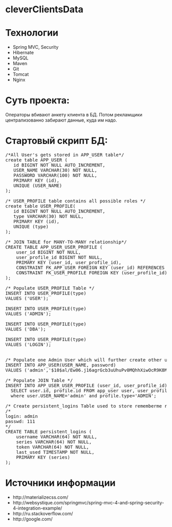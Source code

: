 # cleverClientsData

# Технологии
<ul>
<li>Spring MVC, Security</li>
<li>Hibernate</li>
<li>MySQL</li>
<li>Maven</li>
<li>Git</li>
<li>Tomcat</li>
<li>Nginx</li>
</ul>

# Суть проекта:
Операторы вбивают анкету клиента в БД.
Потом рекламщики централизованно забирают данные, куда им надо.

# Стартовый скрипт БД:
<pre>
/*All User's gets stored in APP_USER table*/
create table APP_USER (
   id BIGINT NOT NULL AUTO_INCREMENT,
   USER_NAME VARCHAR(30) NOT NULL,
   PASSWORD VARCHAR(100) NOT NULL,
   PRIMARY KEY (id),
   UNIQUE (USER_NAME)
);
   
/* USER_PROFILE table contains all possible roles */
create table USER_PROFILE(
   id BIGINT NOT NULL AUTO_INCREMENT,
   type VARCHAR(30) NOT NULL,
   PRIMARY KEY (id),
   UNIQUE (type)
);

/* JOIN TABLE for MANY-TO-MANY relationship*/  
CREATE TABLE APP_USER_USER_PROFILE (
    user_id BIGINT NOT NULL,
    user_profile_id BIGINT NOT NULL,
    PRIMARY KEY (user_id, user_profile_id),
    CONSTRAINT FK_APP_USER FOREIGN KEY (user_id) REFERENCES APP_USER (id),
    CONSTRAINT FK_USER_PROFILE FOREIGN KEY (user_profile_id) REFERENCES USER_PROFILE (id)
);
  
/* Populate USER_PROFILE Table */
INSERT INTO USER_PROFILE(type)
VALUES ('USER');
  
INSERT INTO USER_PROFILE(type)
VALUES ('ADMIN');
  
INSERT INTO USER_PROFILE(type)
VALUES ('DBA');
  
INSERT INTO USER_PROFILE(type)
VALUES ('LOGIN');

  
/* Populate one Admin User which will further create other users for the application using GUI */
INSERT INTO APP_USER(USER_NAME, password)
VALUES ('admin','$10$al/Ew06.j16agrGcb3uUhuPv0MQhhXiwOcR9K8MlfV.AcHpCpcRbO');
    
/* Populate JOIN Table */
INSERT INTO APP_USER_USER_PROFILE (user_id, user_profile_id)
  SELECT user.id, profile.id FROM app_user user, user_profile profile
  where user.USER_NAME='admin' and profile.type='ADMIN';
 
/* Create persistent_logins Table used to store rememberme related stuff*/
/* 
login: admin
passwd: 111
*/
CREATE TABLE persistent_logins (
    username VARCHAR(64) NOT NULL,
    series VARCHAR(64) NOT NULL,
    token VARCHAR(64) NOT NULL,
    last_used TIMESTAMP NOT NULL,
    PRIMARY KEY (series)
);
</pre>

# Источники информации
<ul>
<li>http://materializecss.com/
<li>http://websystique.com/springmvc/spring-mvc-4-and-spring-security-4-integration-example/
<li>http://ru.stackoverflow.com/
<li>http://google.com/
</ul>